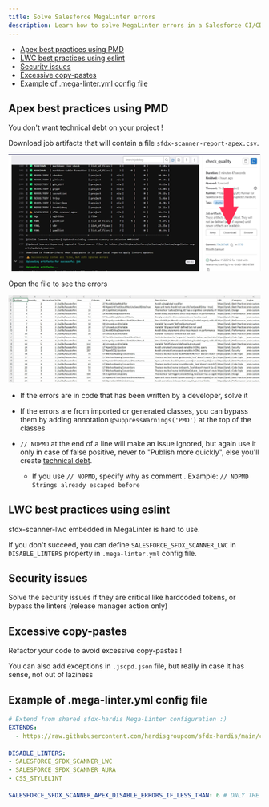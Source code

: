 ```yaml
---
title: Solve Salesforce MegaLinter errors
description: Learn how to solve MegaLinter errors in a Salesforce CI/CD merge request
---
```

<!-- markdownlint-disable MD013 -->

- [Apex best practices using PMD](#apex-best-practices-using-pmd)
- [LWC best practices using eslint](#lwc-best-practices-using-eslint)
- [Security issues](#security-issues)
- [Excessive copy-pastes](#excessive-copy-pastes)
- [Example of .mega-linter.yml config file](#example-of-mega-linteryml-config-file)

## Apex best practices using PMD

You don't want technical debt on your project !

Download job artifacts that will contain a file `sfdx-scanner-report-apex.csv`.

![](assets/images/screenshot-download-artifacts.jpg)

Open the file to see the errors

![](assets/images/screenshot-apex-errors.jpg)

- If the errors are in code that has been written by a developer, solve it

- If the errors are from imported or generated classes, you can bypass them by adding annotation `@SuppressWarnings('PMD')` at the top of the classes

- `// NOPMD` at the end of a line will make an issue ignored, but again use it only in case of false positive, never to "Publish more quickly", else you'll create [technical debt](https://en.wikipedia.org/wiki/Technical_debt).
  - If you use `// NOPMD`, specify why as comment . Example: `// NOPMD Strings already escaped before`

## LWC best practices using eslint

sfdx-scanner-lwc embedded in MegaLinter is hard to use.

If you don't succeed, you can define `SALESFORCE_SFDX_SCANNER_LWC` in `DISABLE_LINTERS` property in `.mega-linter.yml` config file.

## Security issues

Solve the security issues if they are critical like hardcoded tokens, or bypass the linters (release manager action only)

## Excessive copy-pastes

Refactor your code to avoid excessive copy-pastes !

You can also add exceptions in `.jscpd.json` file, but really in case it has sense, not out of laziness

## Example of .mega-linter.yml config file

```yaml
# Extend from shared sfdx-hardis Mega-Linter configuration :)
EXTENDS:
  - https://raw.githubusercontent.com/hardisgroupcom/sfdx-hardis/main/config/sfdx-hardis.mega-linter-config.yml

DISABLE_LINTERS:
- SALESFORCE_SFDX_SCANNER_LWC
- SALESFORCE_SFDX_SCANNER_AURA
- CSS_STYLELINT

SALESFORCE_SFDX_SCANNER_APEX_DISABLE_ERRORS_IF_LESS_THAN: 6 # ONLY THE RELEASE MANAGER CAN UPDATE THIS VALUE !
```


